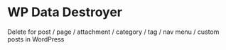 WP Data Destroyer
=================
Delete for post / page / attachment / category / tag / nav menu / custom posts in WordPress
